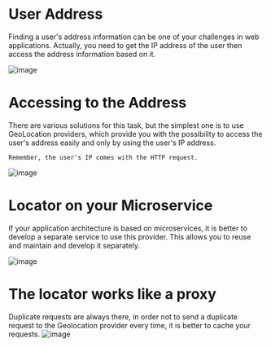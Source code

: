 # User Address

Finding a user's address information can be one of your challenges in web applications. 
Actually, you need to get the IP address of the user then access the address information based on it.

![image](https://github.com/devblogs-ir/Twitter.Clone/assets/3371886/f431bbda-c296-4c18-b129-7edb1506af93)

# Accessing to the Address
There are various solutions for this task, but the simplest one is to use GeoLocation providers, which provide you with the possibility to access the user's address easily and only by using the user's IP address.

`Remember, the user's IP comes with the HTTP request.`

![image](https://github.com/devblogs-ir/Twitter.Clone/assets/3371886/097e4482-8711-4fa4-8e37-48f006fd4dbb)

# Locator on your Microservice

If your application architecture is based on microservices, it is better to develop a separate service to use this provider. This allows you to reuse and maintain and develop it separately.

![image](https://github.com/devblogs-ir/Twitter.Clone/assets/3371886/14e1bf40-0432-4400-8642-7a1b2995498b)

# The locator works like a proxy
Duplicate requests are always there, in order not to send a duplicate request to the Geolocation provider every time, it is better to cache your requests.
![image](https://github.com/devblogs-ir/Twitter.Clone/assets/3371886/54c9fb99-2f96-48f4-9e18-0ffaa9d2805a)
